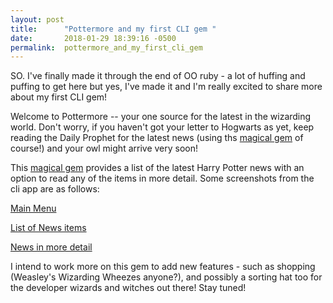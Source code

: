 ```yaml
---
layout: post
title:      "Pottermore and my first CLI gem "
date:       2018-01-29 18:39:16 -0500
permalink:  pottermore_and_my_first_cli_gem
---
```



SO. I've finally made it through the end of OO ruby - a lot of huffing and puffing to get here but yes, I've made it and I'm really excited to share more about my first CLI gem! 

Welcome to Pottermore -- your one source for the latest in the wizarding world. Don't worry, if you haven't got your letter to Hogwarts as yet, keep reading the Daily Prophet for the latest news (using ths [magical gem](https://github.com/MadrasGal/purnima-cli-app) of course!) and your owl might arrive very soon! 

This [magical gem](https://github.com/MadrasGal/purnima-cli-app) provides a list of the latest Harry Potter news with an option to read any of the items  in more detail.  Some screenshots from the cli app are as follows:

[Main Menu](https://drive.google.com/open?id=1gxgl4kIs2jWz2z9nr9H1VraweRY1Wchh)


[List of News items](https://drive.google.com/open?id=1sWzpELxJbryeGqyqUAm1oGASNgakmpbY)


[News in more detail](https://drive.google.com/open?id=1VF_QIYEQzbVBY0UIS7fggCyI3HDABIwZ)

I intend to work more on this gem to add new features - such as shopping (Weasley's Wizarding Wheezes anyone?), and possibly a sorting hat too for the developer wizards and witches out there! Stay tuned! 


